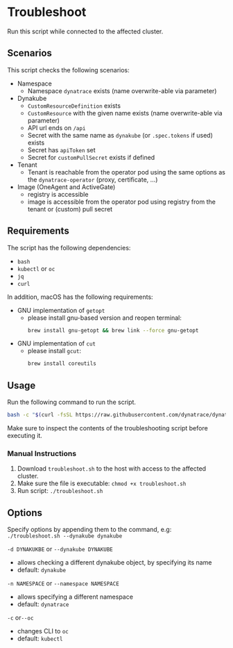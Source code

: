 # Troubleshoot

Run this script while connected to the affected cluster.

## Scenarios

This script checks the following scenarios:

- Namespace
  - Namespace `dynatrace` exists (name overwrite-able via parameter)
- Dynakube
  - `CustomResourceDefinition` exists
  - `CustomResource` with the given name exists (name overwrite-able via parameter)
  - API url ends on `/api`
  - Secret with the same name as `dynakube` (or `.spec.tokens` if used) exists
  - Secret has `apiToken` set
  - Secret for `customPullSecret` exists if defined
- Tenant
  - Tenant is reachable from the operator pod using the same options as the `dynatrace-operator` (proxy, certificate, ...)
- Image (OneAgent and ActiveGate)
  - registry is accessible
  - image is accessible from the operator pod using registry from the tenant or (custom) pull secret

## Requirements

The script has the following dependencies:
- `bash`
- `kubectl` or `oc`
- `jq`
- `curl`

In addition, macOS has the following requirements:
- GNU implementation of `getopt`
  - please install gnu-based version and reopen terminal:
    ```bash
    brew install gnu-getopt && brew link --force gnu-getopt
    ```
- GNU implementation of `cut`
  - please install `gcut`:
    ```bash
    brew install coreutils
    ```

## Usage

Run the following command to run the script.

```bash
bash -c "$(curl -fsSL https://raw.githubusercontent.com/dynatrace/dynatrace-operator/main/hack/troubleshoot/troubleshoot.sh)"
```

Make sure to inspect the contents of the troubleshooting script before executing it.

### Manual Instructions

1. Download `troubleshoot.sh` to the host with access to the affected cluster.
1. Make sure the file is executable: `chmod +x troubleshoot.sh`
1. Run script: `./troubleshoot.sh`

## Options

Specify options by appending them to the command, e.g: `./troubleshoot.sh --dynakube dynakube`

`-d DYNAKUKBE` or `--dynakube DYNAKUBE`
- allows checking a different dynakube object, by specifying its name
- default: `dynakube`

`-n NAMESPACE` or `--namespace NAMESPACE`
- allows specifying a different namespace
- default: `dynatrace`

`-c` or`--oc`
- changes CLI to `oc`
- default: `kubectl`
